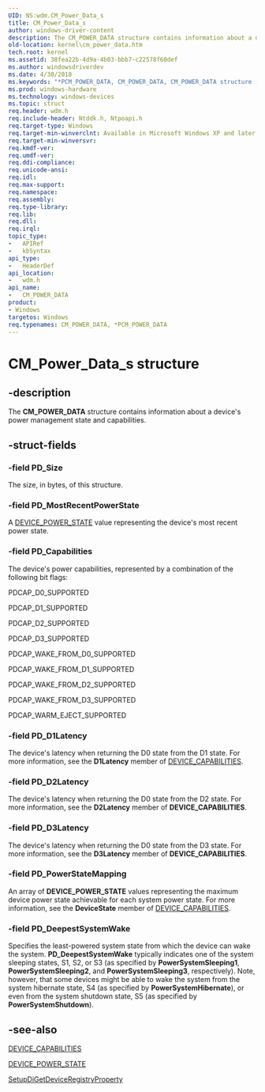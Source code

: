 ```yaml
---
UID: NS:wdm.CM_Power_Data_s
title: CM_Power_Data_s
author: windows-driver-content
description: The CM_POWER_DATA structure contains information about a device's power management state and capabilities.
old-location: kernel\cm_power_data.htm
tech.root: kernel
ms.assetid: 38fea22b-4d9a-4b03-bbb7-c22578f60def
ms.author: windowsdriverdev
ms.date: 4/30/2018
ms.keywords: "*PCM_POWER_DATA, CM_POWER_DATA, CM_POWER_DATA structure [Kernel-Mode Driver Architecture], CM_Power_Data_s, PCM_POWER_DATA, PCM_POWER_DATA structure pointer [Kernel-Mode Driver Architecture], kernel.cm_power_data, kstruct_a_da572af5-5cb2-41f4-be3d-f2c1b715e4d7.xml, wdm/CM_POWER_DATA, wdm/PCM_POWER_DATA"
ms.prod: windows-hardware
ms.technology: windows-devices
ms.topic: struct
req.header: wdm.h
req.include-header: Ntddk.h, Ntpoapi.h
req.target-type: Windows
req.target-min-winverclnt: Available in Microsoft Windows XP and later versions of the Windows operating system.
req.target-min-winversvr: 
req.kmdf-ver: 
req.umdf-ver: 
req.ddi-compliance: 
req.unicode-ansi: 
req.idl: 
req.max-support: 
req.namespace: 
req.assembly: 
req.type-library: 
req.lib: 
req.dll: 
req.irql: 
topic_type:
-	APIRef
-	kbSyntax
api_type:
-	HeaderDef
api_location:
-	wdm.h
api_name:
-	CM_POWER_DATA
product:
- Windows
targetos: Windows
req.typenames: CM_POWER_DATA, *PCM_POWER_DATA
---
```


# CM_Power_Data_s structure


## -description


The <b>CM_POWER_DATA</b> structure contains information about a device's power management state and capabilities.


## -struct-fields




### -field PD_Size

The size, in bytes, of this structure.


### -field PD_MostRecentPowerState

A <a href="https://msdn.microsoft.com/library/windows/hardware/ff554628">DEVICE_POWER_STATE</a> value representing the device's most recent power state.


### -field PD_Capabilities

The device's power capabilities, represented by a combination of the following bit flags:

PDCAP_D0_SUPPORTED

PDCAP_D1_SUPPORTED

PDCAP_D2_SUPPORTED

PDCAP_D3_SUPPORTED

PDCAP_WAKE_FROM_D0_SUPPORTED

PDCAP_WAKE_FROM_D1_SUPPORTED

PDCAP_WAKE_FROM_D2_SUPPORTED

PDCAP_WAKE_FROM_D3_SUPPORTED

PDCAP_WARM_EJECT_SUPPORTED


### -field PD_D1Latency

The device's latency when returning the D0 state from the D1 state. For more information, see the <b>D1Latency</b> member of <a href="https://msdn.microsoft.com/library/windows/hardware/ff543095">DEVICE_CAPABILITIES</a>.


### -field PD_D2Latency

The device's latency when returning the D0 state from the D2 state. For more information, see the <b>D2Latency</b> member of <b>DEVICE_CAPABILITIES</b>.


### -field PD_D3Latency

The device's latency when returning the D0 state from the D3 state. For more information, see the <b>D3Latency</b> member of <b>DEVICE_CAPABILITIES</b>.


### -field PD_PowerStateMapping

An array of <b>DEVICE_POWER_STATE</b> values representing the maximum device power state achievable for each system power state. For more information, see the <b>DeviceState</b> member of <a href="https://msdn.microsoft.com/library/windows/hardware/ff543095">DEVICE_CAPABILITIES</a>.


### -field PD_DeepestSystemWake

Specifies the least-powered system state from which the device can wake the system. <b>PD_DeepestSystemWake</b> typically indicates one of the system sleeping states, S1, S2, or S3 (as specified by <b>PowerSystemSleeping1</b>, <b>PowerSystemSleeping2</b>, and <b>PowerSystemSleeping3</b>, respectively). Note, however, that some devices might be able to wake the system from the system hibernate state, S4 (as specified by <b>PowerSystemHibernate</b>), or even from the system shutdown state, S5 (as specified by <b>PowerSystemShutdown</b>). 


## -see-also




<a href="https://msdn.microsoft.com/library/windows/hardware/ff543095">DEVICE_CAPABILITIES</a>



<a href="https://msdn.microsoft.com/library/windows/hardware/ff554628">DEVICE_POWER_STATE</a>



<a href="https://msdn.microsoft.com/library/windows/hardware/ff551967">SetupDiGetDeviceRegistryProperty</a>
 

 

